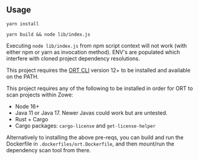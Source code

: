 ## Usage

`yarn install`

`yarn build && node lib/index.js`

Executing `node lib/index.js` from npm script context will not work (with either npm or yarn as invocation method). ENV's are populated which interfere with cloned project dependency resolutions.

This project requires the [ORT CLI](https://github.com/oss-review-toolkit/ort) version 12+ to be installed and available on the PATH.

This project requires any of the following to be installed in order for ORT to scan projects within Zowe:

* Node 16+
* Java 11 or Java 17. Newer Javas could work but are untested.
* Rust + Cargo
* Cargo packages: `cargo-license` and `get-license-helper`

Alternatively to installing the above pre-reqs, you can build and run the Dockerfile in `.dockerfiles/ort.Dockerfile`, and then mount/run the dependency scan tool from there.
